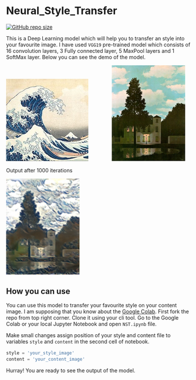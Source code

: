 # Neural_Style_Transfer

[![GitHub repo size](https://img.shields.io/github/repo-size/pcsingh/Neural_Style_Transfer?logo=github)](https://github.com/pcsingh/Neural_Style_Transfer/)

This is a Deep Learning model which will help you to transfer an style into your favourite image. I have used `VGG19` pre-trained model which consists of 16 convolution layers, 3 Fully connected layer, 5 MaxPool layers and 1 SoftMax layer. Below you can see the demo of the model.


![style image 1](images/style.jpg) &emsp;&emsp;&emsp;&emsp; <img src="images/content_2.jpg" width="200">

Output after 1000 iterations

<img src="images/output.png" width="200">

## How you can use

You can use this model to transfer your favourite style on your content image. I am supposing that you know about the [Google Colab](https://colab.research.google.com/notebooks/intro.ipynb). First fork the repo from top right corner. Clone it using your cli tool. Go to the Google Colab or your local Jupyter Notebook and open `NST.ipynb` file.

Make small changes assign position of your style and content file to variables `style` and `content` in the second cell of notebook.
```python
style = 'your_style_image'
content = 'your_content_image'
```

Hurray! You are ready to see the output of the model.
